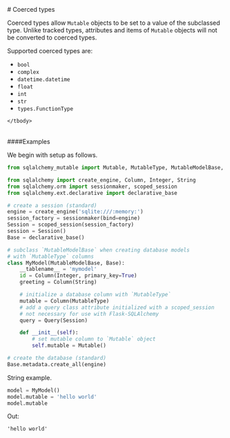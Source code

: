 <script src="https://cdn.mathjax.org/mathjax/latest/MathJax.js?config=TeX-AMS-MML_HTMLorMML" type="text/javascript"></script>

<link rel="stylesheet" href="https://assets.readthedocs.org/static/css/readthedocs-doc-embed.css" type="text/css" />

<style>
    a.src-href {
        float: right;
    }
    p.attr {
        margin-top: 0.5em;
        margin-left: 1em;
    }
    p.func-header {
        background-color: gainsboro;
        border-radius: 0.1em;
        padding: 0.5em;
        padding-left: 1em;
    }
    table.field-table {
        border-radius: 0.1em
    }
</style># Coerced types

Coerced types allow `Mutable` objects to be set to a value of the subclassed
type. Unlike tracked types, attributes and items of `Mutable` objects will not
be converted to coerced types.

Supported coerced types are:

- `bool`
- `complex`
- `datetime.datetime`
- `float`
- `int`
- `str`
- `types.FunctionType`

<table class="docutils field-list field-table" frame="void" rules="none">
    <col class="field-name" />
    <col class="field-body" />
    <tbody valign="top">
        
    </tbody>
</table>

####Examples

We begin with setup as follows.

```python
from sqlalchemy_mutable import Mutable, MutableType, MutableModelBase, Query

from sqlalchemy import create_engine, Column, Integer, String
from sqlalchemy.orm import sessionmaker, scoped_session
from sqlalchemy.ext.declarative import declarative_base

# create a session (standard)
engine = create_engine('sqlite:///:memory:')
session_factory = sessionmaker(bind=engine)
Session = scoped_session(session_factory)
session = Session()
Base = declarative_base()

# subclass `MutableModelBase` when creating database models
# with `MutableType` columns
class MyModel(MutableModelBase, Base):
    __tablename__ = 'mymodel'
    id = Column(Integer, primary_key=True)
    greeting = Column(String)

    # initialize a database column with `MutableType`
    mutable = Column(MutableType)
    # add a query class attribute initialized with a scoped_session
    # not necessary for use with Flask-SQLAlchemy
    query = Query(Session)

    def __init__(self):
        # set mutable column to `Mutable` object
        self.mutable = Mutable()

# create the database (standard)
Base.metadata.create_all(engine)
```

String example.

```python
model = MyModel()
model.mutable = 'hello world'
model.mutable
```

Out:

```
'hello world'
```